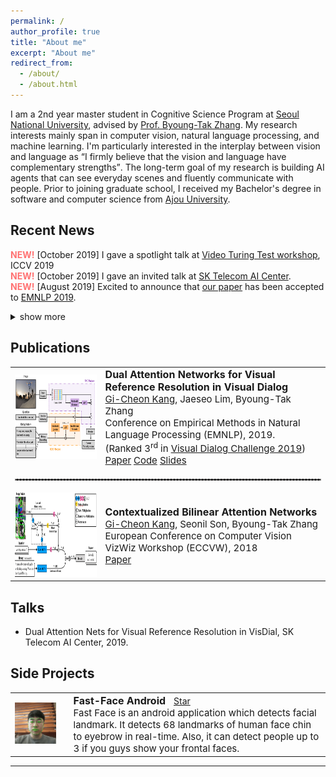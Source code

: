 ```yaml
---
permalink: /
author_profile: true
title: "About me"
excerpt: "About me"
redirect_from: 
  - /about/
  - /about.html
---
```

I am a 2nd year master student in Cognitive Science Program at <a href="http://en.snu.ac.kr">Seoul National University</a>, advised by <a href="https://bi.snu.ac.kr/~btzhang/">Prof. Byoung-Tak Zhang</a>. My research interests mainly span in computer vision, natural language processing, and machine learning. I'm particularly interested in the interplay between vision and language as <q>I firmly believe that the vision and language have complementary strengths</q>. The long-term goal of my research is building AI agents that can see everyday scenes and fluently communicate with people. Prior to joining graduate school, I received my Bachelor's degree in software and computer science from <a href="http://www.ajou.ac.kr/en/">Ajou University</a>. 
<br>

## Recent News
<span style="color:#ff7272;"><b>NEW!</b></span> [October 2019] I gave a spotlight talk at <a href="https://videoturingtest.github.io">Video Turing Test workshop</a>, ICCV 2019<br>
<span style="color:#ff7272;"><b>NEW!</b></span> [October 2019] I gave an invited talk at <a href="https://www.skt.ai">SK Telecom AI Center</a>.<br>
<span style="color:#ff7272"><b>NEW!</b></span> [August 2019] Excited to announce that <a href="https://arxiv.org/abs/1902.09368">our paper</a> has been accepted to <a href="https://www.emnlp-ijcnlp2019.org/">EMNLP 2019</a>.
<details>
  <summary>show more</summary>
  <span style="color:#ff7272;"><b>NEW!</b></span> [June 2019] Our proposed method ranks <b>3rd place</b> in <a href="https://visualdialog.org/challenge/2019">Visual Dialog Challenge 2019</a>!!<br>
  <span style="color:#ff7272;"><b>NEW!</b></span> [August 2018] We have a paper accepted to ECCV 2018 Workshop on <a href="http://vizwiz.org/workshop/">VizWiz Grand Challenge</a>.
</details>

## Publications
<table align="center" style="border-collapse: collapse; border: none;" >
    <!-- Dual Attention Networks -->
    <tr style="border: none;">
        <td align="center" style="border: none;"><img src="../images/DAN-19.png?raw=true" alt="Photo" width="270" height="135" /></td>
        <td align="left" style="border: none;"><b><span style="font-size: 16px;">Dual Attention Networks for Visual Reference Resolution in Visual Dialog</span></b><br>
          <span style="font-size:15px;"><u>Gi-Cheon Kang</u>, Jaeseo Lim, Byoung-Tak Zhang</span><br>
          <span style="font-size:15px;">Conference on Empirical Methods in Natural Language Processing (EMNLP), 2019.</span><br>
          <span style="font-size:15px;">(Ranked 3<sup>rd</sup> in <a href="https://visualdialog.org/challenge/2019">Visual Dialog Challenge 2019</a>)</span><br>
          <span style="font-size:15px;"><a class="btn btn--info" href="https://arxiv.org/pdf/1902.09368.pdf">Paper</a></span>
          <span style="font-size:15px;"><a class="btn btn--success" href="https://github.com/gicheonkang/DAN-VisDial">Code</a> </span>
          <span style="font-size:15px;"><a class="btn btn--inverse" href="https://docs.google.com/viewer?url=https://raw.githubusercontent.com/gicheonkang/gicheonkang.github.io/master/files/DAN-19-slide.pdf">Slides</a></span>
        </td>
    </tr>
    <!-- CBAN -->
    <tr style="border: none;">
        <td style="border: none;" colspan="3"><hr style="border: dashed 1px #8c8b8b;"></td>
    </tr>
    <!-- Contextualized Bilinear Attention Networks -->
    <tr style="border: none;">
        <td align="center" style="border: none;"><img src="../images/CBAN-18.png?raw=true" alt="Photo" width="270" height="135" /></td>
        <td align="left" style="border: none;"><b><span style="font-size: 16px;">Contextualized Bilinear Attention Networks</span></b><br>
          <span style="font-size:15px;"><u>Gi-Cheon Kang</u>, Seonil Son, Byoung-Tak Zhang</span><br>
          <span style="font-size:15px;">European Conference on Computer Vision VizWiz Workshop (ECCVW), 2018</span><br>
          <span style="font-size:15px;"><a class="btn btn--info" href="https://bi.snu.ac.kr/Publications/Conferences/International/ECCV2018_Workshop_VizWiz_GCKang.pdf">Paper</a></span>
          </td> 
    </tr>
</table>

## Talks
<ul>
  <li>Dual Attention Nets for Visual Reference Resolution in VisDial, SK Telecom AI Center, 2019.</li>
</ul>

## Side Projects
<script async defer src="https://buttons.github.io/buttons.js"></script>
<table align="center" style="border-collapse: collapse; border: none;" >
    <!-- Dual Attention Networks -->
    <tr style="border: none;">
        <td align="center" style="border: none;"><img src="../images/fast-face-android.png?raw=true" alt="Photo" width="280" /></td>
        <td style="border: none;"></td>
      <td style="border: none;"><b><span style="font-size: 16px;">Fast-Face Android &nbsp; </span></b><a class="github-button" href="https://github.com/gicheonkang/fast-face-android" data-icon="octicon-star" data-size="large" data-show-count="true" aria-label="Star gicheonkang/fast-face-android on GitHub">Star</a><br>
          <span style="font-size:15px;">Fast Face is an android application which detects facial landmark. It detects 68 landmarks of human face chin to eyebrow in real-time. Also, it can detect people up to 3 if you guys show your frontal faces.</span><br>
        </td>
    </tr>    
</table>

<style>
  @media screen and (max-width: 750px) {
  table thead {
    border: none;
    clip: rect(0 0 0 0);
    height: 1px;
    margin: -1px;
    overflow: hidden;
    padding: 0;
    position: absolute;
    width: 1px;
  }
  
  table tr {
    border-bottom: 3px solid #ddd;
    display: block;
  }
  
  table td {
    border-bottom: 1px solid #ddd;
    display: block;
    text-align: left;
  }
  
  table td::before {
    content: attr(data-label);
    float: left;
  }
}
</style>

---
[1]: http://en.snu.ac.kr
[2]: https://bi.snu.ac.kr/~btzhang/
[3]: http://www.ajou.ac.kr/en/


